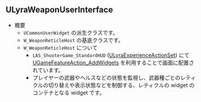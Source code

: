 ## ULyraWeaponUserInterface

* 概要
	* `UCommonUserWidget` の派生クラスです。
	* `W_WeaponReticleHost` の基底クラスです。
	* `W_WeaponReticleHost` について
		* `LAS_ShooterGame_StandardHUD` ([ULyraExperienceActionSet]) にて [UGameFeatureAction_AddWidgets] を利用することで画面に配置されています。
		* プレイヤーの武器やヘルスなどの状態を監視し、武器種ごとのレティクルの切り替えや表示状態などを制御する、レティクルの widget のコンテナとなる widget です。



<!--- ページ内のリンク --->

<!--- 自前の画像へのリンク --->

<!--- generated --->
[ULyraExperienceActionSet]: ../../Lyra/Experience/ULyraExperienceActionSet.md#ulyraexperienceactionset
[UGameFeatureAction_AddWidgets]: ../../Lyra/GameFeature/UGameFeatureAction_AddWidgets.md#ugamefeatureactionaddwidgets
